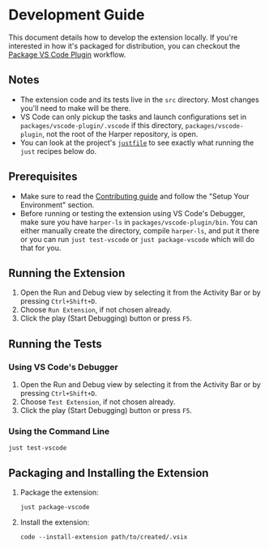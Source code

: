 # Development Guide

This document details how to develop the extension locally. If you're interested in how it's packaged for distribution, you can checkout the [Package VS Code Plugin](/.github/workflows/package_vscode_plugin.yml) workflow.

## Notes

- The extension code and its tests live in the `src` directory. Most changes you'll need to make will be there.
- VS Code can only pickup the tasks and launch configurations set in `packages/vscode-plugin/.vscode` if this directory, `packages/vscode-plugin`, not the root of the Harper repository, is open.
- You can look at the project's [`justfile`](/justfile) to see exactly what running the `just` recipes below do.

## Prerequisites

- Make sure to read the [Contributing guide](/CONTRIBUTING.md) and follow the "Setup Your Environment" section.
- Before running or testing the extension using VS Code's Debugger, make sure you have `harper-ls` in `packages/vscode-plugin/bin`. You can either manually create the directory, compile `harper-ls`, and put it there or you can run `just test-vscode` or `just package-vscode` which will do that for you.

## Running the Extension

1. Open the Run and Debug view by selecting it from the Activity Bar or by pressing `Ctrl+Shift+D`.
2. Choose `Run Extension`, if not chosen already.
3. Click the play (Start Debugging) button or press `F5`.

## Running the Tests

### Using VS Code's Debugger

1. Open the Run and Debug view by selecting it from the Activity Bar or by pressing `Ctrl+Shift+D`.
2. Choose `Test Extension`, if not chosen already.
3. Click the play (Start Debugging) button or press `F5`.

### Using the Command Line

```console
just test-vscode
```

## Packaging and Installing the Extension

1. Package the extension:

   ```console
   just package-vscode
   ```

2. Install the extension:

   ```console
   code --install-extension path/to/created/.vsix
   ```
